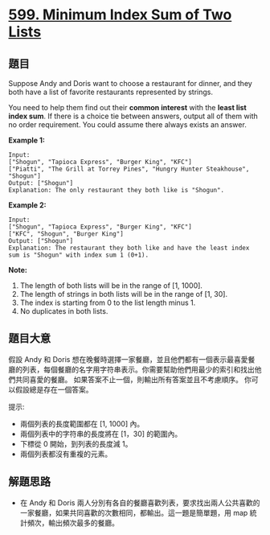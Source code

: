 # [599. Minimum Index Sum of Two Lists](https://leetcode.com/problems/minimum-index-sum-of-two-lists/)

## 題目

Suppose Andy and Doris want to choose a restaurant for dinner, and they both have a list of favorite restaurants represented by strings.

You need to help them find out their **common interest** with the **least list index sum**. If there is a choice tie between answers, output all of them with no order requirement. You could assume there always exists an answer.

**Example 1:**

    Input:
    ["Shogun", "Tapioca Express", "Burger King", "KFC"]
    ["Piatti", "The Grill at Torrey Pines", "Hungry Hunter Steakhouse", "Shogun"]
    Output: ["Shogun"]
    Explanation: The only restaurant they both like is "Shogun".

**Example 2:**

    Input:
    ["Shogun", "Tapioca Express", "Burger King", "KFC"]
    ["KFC", "Shogun", "Burger King"]
    Output: ["Shogun"]
    Explanation: The restaurant they both like and have the least index sum is "Shogun" with index sum 1 (0+1).

**Note:**

1. The length of both lists will be in the range of [1, 1000].
2. The length of strings in both lists will be in the range of [1, 30].
3. The index is starting from 0 to the list length minus 1.
4. No duplicates in both lists.


## 題目大意

假設 Andy 和 Doris 想在晚餐時選擇一家餐廳，並且他們都有一個表示最喜愛餐廳的列表，每個餐廳的名字用字符串表示。你需要幫助他們用最少的索引和找出他們共同喜愛的餐廳。 如果答案不止一個，則輸出所有答案並且不考慮順序。 你可以假設總是存在一個答案。


提示:  

- 兩個列表的長度範圍都在 [1, 1000] 內。
- 兩個列表中的字符串的長度將在 [1，30] 的範圍內。
- 下標從 0 開始，到列表的長度減 1。
- 兩個列表都沒有重複的元素。



## 解題思路


- 在 Andy 和 Doris 兩人分別有各自的餐廳喜歡列表，要求找出兩人公共喜歡的一家餐廳，如果共同喜歡的次數相同，都輸出。這一題是簡單題，用 map 統計頻次，輸出頻次最多的餐廳。
